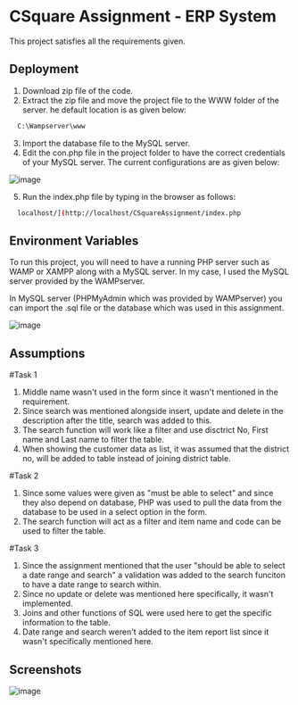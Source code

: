 
# CSquare Assignment - ERP System

This project satisfies all the requirements given.




## Deployment

1. Download zip file of the code.
2. Extract the zip file and move the project file to the WWW folder of the server. he default location is as given below:

```bash
  C:\Wampserver\www
```
3. Import the database file to the MySQL server. 
4. Edit the con.php file in the project folder to have the correct credentials of your MySQL server. The current configurations are as given below:

![image](https://user-images.githubusercontent.com/86348725/207273519-30f24f9f-1e8d-475f-b4b5-335c87059b2b.png)

5. Run the index.php file by typing in the browser as follows:
```bash
  localhost/](http://localhost/CSquareAssignment/index.php
```

## Environment Variables

To run this project, you will need to have a running PHP server such as WAMP or XAMPP along with a MySQL server. In my case, I used the MySQL server provided by the WAMPserver.

In MySQL server (PHPMyAdmin which was provided by WAMPserver) you can import the .sql file or the database which was used in this assignment.

![image](https://user-images.githubusercontent.com/86348725/207261342-bda6762f-b813-4c18-8486-a7d5b856e293.png)


## Assumptions
#Task 1

1. Middle name wasn't used in the form since it wasn't mentioned in the requirement. 
2. Since search was mentioned alongside insert, update and delete in the description after the title, search was added to this.
3. The search function will work like a filter and use disctrict No, First name and Last name to filter the table.
4. When showing the customer data as list, it was assumed that the district no, will be added to table instead of joining district table.

#Task 2

1. Since some values were given as "must be able to select" and since they also depend on database, PHP was used to pull the data from the database to be used in a select option in the form.
2. The search function will act as a filter and item name and code can be used to filter the table.

#Task 3

1. Since the assignment mentioned that the user "should be able to select a date range and search" a validation was added to the search funciton to have a date range to search within. 
2. Since no update or delete was mentioned here specifically, it wasn't implemented.
3. Joins and other functions of SQL were used here to get the specific information to the table. 
4. Date range and search weren't added to the item report list since it wasn't specifically mentioned here.





## Screenshots
![image](https://user-images.githubusercontent.com/86348725/207267848-0e29ac9d-8f51-4afc-b7df-e5958965bfb5.png)





